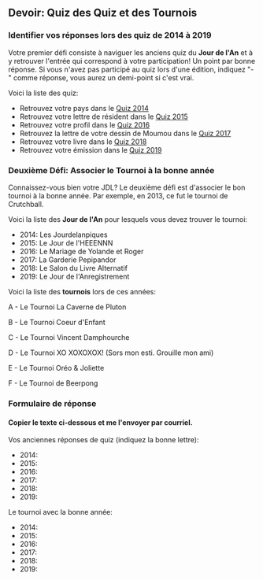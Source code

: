 ## Devoir: Quiz des Quiz et des Tournois

### Identifier vos réponses lors des quiz de 2014 à 2019

Votre premier défi consiste à naviguer les anciens quiz du **Jour de l'An** et à y retrouver l'entrée qui correspond à votre participation! Un point par bonne réponse. Si vous n'avez pas participé au quiz lors d'une édition, indiquez "-" comme réponse, vous aurez un demi-point si c'est vrai.

Voici la liste des quiz:

- Retrouvez votre pays dans le [Quiz 2014](jdl2014_quiz.md)
- Retrouvez votre lettre de résident dans le [Quiz 2015](jdl2015_quiz.md)
- Retrouvez votre profil dans le [Quiz 2016](jdl2016_quiz.md)
- Retrouvez la lettre de votre dessin de Moumou dans le [Quiz 2017](jdl2017_quiz.md)
- Retrouvez votre livre dans le [Quiz 2018](jdl2018_quiz.md)
- Retrouvez votre émission dans le [Quiz 2019](jdl2019_quiz.md)

### Deuxième Défi: Associer le Tournoi à la bonne année

Connaissez-vous bien votre JDL? Le deuxième défi est d'associer le bon tournoi à la bonne année. Par exemple, en 2013, ce fut le tournoi de Crutchball.

Voici la liste des **Jour de l'An** pour lesquels vous devez trouver le tournoi:

- 2014: Les Jourdelanpiques
- 2015: Le Jour de l'HEEENNN
- 2016: Le Mariage de Yolande et Roger
- 2017: La Garderie Pepipandor
- 2018: Le Salon du Livre Alternatif
- 2019: Le Jour de l'Anregistrement
  
Voici la liste des **tournois** lors de ces années:

A - Le Tournoi La Caverne de Pluton

B - Le Tournoi Coeur d'Enfant

C - Le Tournoi Vincent Damphourche

D - Le Tournoi XO XOXOXOX! (Sors mon esti. Grouille mon ami)

E - Le Tournoi Oréo & Joliette

F - Le Tournoi de Beerpong

### Formulaire de réponse

#### Copier le texte ci-dessous et me l'envoyer par courriel.

Vos anciennes réponses de quiz (indiquez la bonne lettre):

- 2014:
- 2015:
- 2016:
- 2017:
- 2018:
- 2019:

Le tournoi avec la bonne année:

- 2014:
- 2015:
- 2016:
- 2017:
- 2018:
- 2019:
